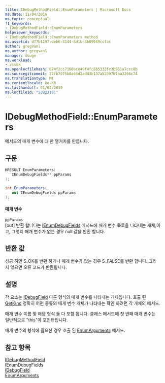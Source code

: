 ```yaml
---
title: IDebugMethodField::EnumParameters | Microsoft Docs
ms.date: 11/04/2016
ms.topic: conceptual
f1_keywords:
- IDebugMethodField::EnumParameters
helpviewer_keywords:
- IDebugMethodField::EnumParameters method
ms.assetid: d77b1197-deb6-4144-8d1b-8b09949ccfac
author: gregvanl
ms.author: gregvanl
manager: douge
ms.workload:
- vssdk
ms.openlocfilehash: 674f2cc7160ace49f4fc8b5333fc3b951a7ccc8b
ms.sourcegitcommit: 37fb7075b0a65d2add3b137a5230767aa3266c74
ms.translationtype: MT
ms.contentlocale: ko-KR
ms.lasthandoff: 01/02/2019
ms.locfileid: "53823181"
---
```

# <a name="idebugmethodfieldenumparameters"></a>IDebugMethodField::EnumParameters
메서드의 매개 변수에 대 한 열거자를 만듭니다.  
  
## <a name="syntax"></a>구문  
  
```cpp  
HRESULT EnumParameters(   
   IEnumDebugFields** ppParams  
);  
```  
  
```csharp  
int EnumParameters(  
   out IEnumDebugFields ppParams  
);  
```  
  
#### <a name="parameters"></a>매개 변수  
 `ppParams`  
 [out] 반환 합니다는 [IEnumDebugFields](../../../extensibility/debugger/reference/ienumdebugfields.md) 메서드에 매개 변수 목록을 나타내는 개체;이 고, 그렇지 매개 변수가 없는 경우 null 값을 반환 합니다.  
  
## <a name="return-value"></a>반환 값  
 성공 하면 S_OK를 반환 하거나 매개 변수가 없는 경우 S_FALSE를 반환 합니다. 그러지 않으면 오류 코드가 반환됩니다.  
  
## <a name="remarks"></a>설명  
 각 요소는 [IDebugField](../../../extensibility/debugger/reference/idebugfield.md) 다른 형식의 매개 변수를 나타내는 개체입니다. 호출 된 [GetKind](../../../extensibility/debugger/reference/idebugfield-getkind.md) 정확히 어떤 종류의 매개 변수 개체가 나타내는 확인 하려면 각 개체의 메서드.  
  
 매개 변수 이름 및 해당 형식 둘 다 포함 됩니다. 클래스 메서드에 첫 번째 매개 변수는 일반적으로 "this"이 포인터입니다.  
  
 매개 변수의 형식에 필요한 경우 호출 된 [EnumArguments](../../../extensibility/debugger/reference/idebugmethodfield-enumarguments.md) 메서드.  
  
## <a name="see-also"></a>참고 항목  
 [IDebugMethodField](../../../extensibility/debugger/reference/idebugmethodfield.md)   
 [IEnumDebugFields](../../../extensibility/debugger/reference/ienumdebugfields.md)   
 [IDebugField](../../../extensibility/debugger/reference/idebugfield.md)   
 [EnumArguments](../../../extensibility/debugger/reference/idebugmethodfield-enumarguments.md)